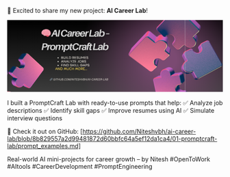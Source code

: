🚀 Excited to share my new project: **AI Career Lab**!

![AI Career Lab – PromptCraft Lab](01-promptcraft-lab/Banner.png)

I built a PromptCraft Lab with ready-to-use prompts that help:
✅ Analyze job descriptions
✅ Identify skill gaps
✅ Improve resumes using AI
✅ Simulate interview questions

🔗 Check it out on GitHub: [https://github.com/Niteshvbh/ai-career-lab/blob/8b829557a2d99481872d60bbfc64a5ef12da1ca4/01-promptcraft-lab/prompt_examples.md]

Real-world AI mini-projects for career growth – by Nitesh
#OpenToWork #AItools #CareerDevelopment #PromptEngineering
